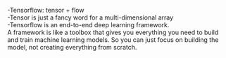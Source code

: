 -Tensorflow: tensor + flow   
-Tensor is just a fancy word for a multi-dimensional array  
-Tensorflow is an end-to-end deep learning framework.  
A framework is like a toolbox that gives you everything you need to build and train machine learning models. So you can just focus on building the model, not creating everything from scratch.
